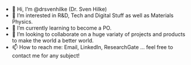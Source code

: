 - 👋 Hi, I’m @drsvenhilke (Dr. Sven Hilke)
- 👀 I’m interested in R&D, Tech and Digital Stuff as well as Materials Physics.
- 🌱 I’m currently learning to become a PO.
- 💞️ I’m looking to collaborate on a huge variaty of projects and products to make the world a better world.
- 📫 How to reach me: Email, LinkedIn, ResearchGate ... feel free to contact me for any subject!

